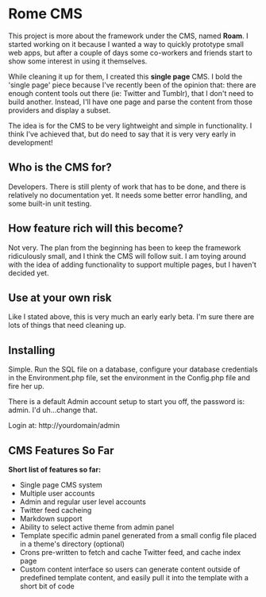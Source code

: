 # Rome CMS

This project is more about the framework under the CMS, named **Roam**. I started working on it because I wanted a way to quickly prototype small web apps, but after a couple of days some co-workers and friends start to show some interest in using it themselves.

While cleaning it up for them, I created this **single page** CMS. I bold the 'single page' piece because I've recently been of the opinion that: there are enough content tools out there (ie: Twitter and Tumblr), that I don't need to build another. Instead, I'll have one page and parse the content from those providers and display a subset.

The idea is for the CMS to be very lightweight and simple in functionality.  I think I've achieved that, but do need to say that it is very very early in development!

## Who is the CMS for?

Developers. There is still plenty of work that has to be done, and there is relatively no documentation yet. It needs some better error handling, and some built-in unit testing.

## How feature rich will this become?

Not very. The plan from the beginning has been to keep the framework ridiculously small, and I think the CMS will follow suit. I am toying around with the idea of adding functionality to support multiple pages, but I haven't decided yet.

## Use at your own risk

Like I stated above, this is very much an early early beta. I'm sure there are lots of things that need cleaning up.

## Installing

Simple.  Run the SQL file on a database, configure your database credentials in the Environment.php file, set the environment in the Config.php file and fire her up.

There is a default Admin account setup to start you off, the password is: admin. I'd uh…change that.

Login at: http://yourdomain/admin

## CMS Features So Far

**Short list of features so far:**

* Single page CMS system
* Multiple user accounts
* Admin and regular user level accounts
* Twitter feed cacheing
* Markdown support
* Ability to select active theme from admin panel
* Template specific admin panel generated from a small config file placed in a theme's directory (optional)
* Crons pre-written to fetch and cache Twitter feed, and cache index page
* Custom content interface so users can generate content outside of predefined template content, and easily pull it into the template with a short bit of code







